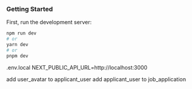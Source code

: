
### Getting Started

First, run the development server:

```bash
npm run dev
# or
yarn dev
# or
pnpm dev
```

.env.local
NEXT_PUBLIC_API_URL=http://localhost:3000

add user_avatar to applicant_user
add applicant_user to job_application